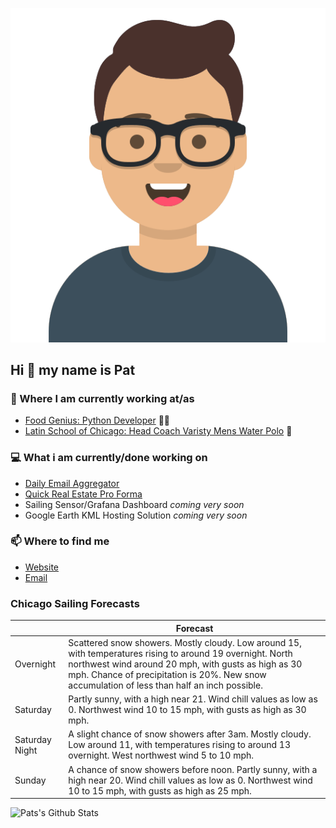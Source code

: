 [![Social banner for p-j-falconer](https://raw.githubusercontent.com/P-J-FALCONER/P-J-FALCONER/master/assets/avataaars.svg)](https://patfalconer.com/)
## Hi :wave: my name is Pat

### 💼 Where I am currently working at/as
- [Food Genius: Python Developer](https://getfoodgenius.com/) 🍔🐍
- [Latin School of Chicago: Head Coach Varisty Mens Water Polo](https://www.latinschool.org/) 🤽


### 💻 What i am currently/done working on
 - [Daily Email Aggregator](https://github.com/P-J-FALCONER/dott_daily_mail)
 - [Quick Real Estate Pro Forma](https://github.com/P-J-FALCONER/henry)
 - Sailing Sensor/Grafana Dashboard *coming very soon*
 - Google Earth KML Hosting Solution *coming very soon*

### 📫 Where to find me
 - [Website](https://patfalconer.com/)
 - [Email](mailto:patrick.j.falconer@gmail.com)


### Chicago Sailing Forecasts
|   | Forecast  |
|---|---|
| Overnight | Scattered snow showers. Mostly cloudy. Low around 15, with temperatures rising to around 19 overnight. North northwest wind around 20 mph, with gusts as high as 30 mph. Chance of precipitation is 20%. New snow accumulation of less than half an inch possible. |
| Saturday | Partly sunny, with a high near 21. Wind chill values as low as 0. Northwest wind 10 to 15 mph, with gusts as high as 30 mph. |
| Saturday Night | A slight chance of snow showers after 3am. Mostly cloudy. Low around 11, with temperatures rising to around 13 overnight. West northwest wind 5 to 10 mph. |
| Sunday | A chance of snow showers before noon. Partly sunny, with a high near 20. Wind chill values as low as 0. Northwest wind 10 to 15 mph, with gusts as high as 25 mph. |

![Pats's Github Stats](https://github-readme-stats.vercel.app/api?username=p-j-falconer&show_icons=true&theme=radical)
